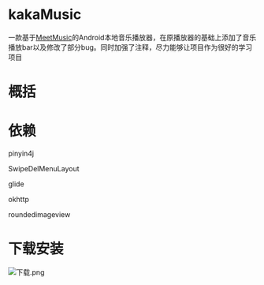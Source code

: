 # kakaMusic
一款基于[MeetMusic](https://github.com/lijunyandev/MeetMusic)的Android本地音乐播放器，在原播放器的基础上添加了音乐播放bar以及修改了部分bug。同时加强了注释，尽力能够让项目作为很好的学习项目

# 概括




# 依赖

pinyin4j

SwipeDelMenuLayout

glide

okhttp

roundedimageview

# 下载安装

![下载.png](https://upload-images.jianshu.io/upload_images/12070003-9f7233258551fbfc.png?imageMogr2/auto-orient/strip%7CimageView2/2/w/1240)

